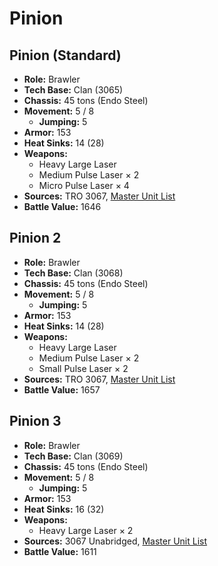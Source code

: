 # Pinion
## Pinion (Standard)
- **Role:** Brawler
- **Tech Base:** Clan (3065)
- **Chassis:** 45 tons (Endo Steel)
- **Movement:** 5 / 8
  - **Jumping:** 5
- **Armor:** 153
- **Heat Sinks:** 14 (28)
- **Weapons:**
  - Heavy Large Laser
  - Medium Pulse Laser × 2
  - Micro Pulse Laser × 4
- **Sources:** TRO 3067, [Master Unit List](http://masterunitlist.info/Unit/Details/4829/pinion-standard)
- **Battle Value:** 1646

## Pinion 2
- **Role:** Brawler
- **Tech Base:** Clan (3068)
- **Chassis:** 45 tons (Endo Steel)
- **Movement:** 5 / 8
  - **Jumping:** 5
- **Armor:** 153
- **Heat Sinks:** 14 (28)
- **Weapons:**
  - Heavy Large Laser
  - Medium Pulse Laser × 2
  - Small Pulse Laser × 2
- **Sources:** TRO 3067, [Master Unit List](http://masterunitlist.info/Unit/Details/4830/pinion-2)
- **Battle Value:** 1657

## Pinion 3
- **Role:** Brawler
- **Tech Base:** Clan (3069)
- **Chassis:** 45 tons (Endo Steel)
- **Movement:** 5 / 8
  - **Jumping:** 5
- **Armor:** 153
- **Heat Sinks:** 16 (32)
- **Weapons:**
  - Heavy Large Laser × 2
- **Sources:** 3067 Unabridged, [Master Unit List](http://masterunitlist.info/Unit/Details/5675/pinion-3)
- **Battle Value:** 1611

